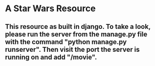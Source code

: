 # A Star Wars Resource

## This resource as built in django. To take a look, please run the server from the manage.py file with the command "python manage.py runserver". Then visit the port the server is running on and add "/movie". 